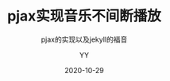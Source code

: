 ---
layout:     post
title:      pjax实现音乐不间断播放
subtitle:   pjax的实现以及jekyll的福音
date:       2020-10-29
author:     YY
header-img: img/post-bg-2020-10-29.png
catalog: true
tags:
    - pjax
    - jekyll音乐播放器
---
